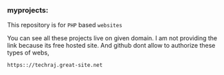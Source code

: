 ### myprojects:
This repository is for `PHP` based `websites`

You can see all these projects live on given domain. I am not providing the link because its free hosted site. And github dont allow to authorize these types of webs,

`https:://techraj.great-site.net`

